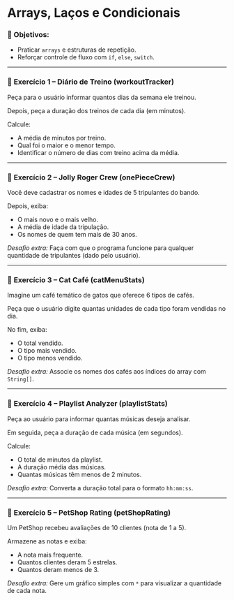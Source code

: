 # **Arrays, Laços e Condicionais**

### 🎯 Objetivos:

- Praticar `arrays` e estruturas de repetição.
- Reforçar controle de fluxo com `if`, `else`, `switch`.

---

### 📝 **Exercício 1 – Diário de Treino (workoutTracker)**

Peça para o usuário informar quantos dias da semana ele treinou.

Depois, peça a duração dos treinos de cada dia (em minutos).

Calcule:

- A média de minutos por treino.
- Qual foi o maior e o menor tempo.
- Identificar o número de dias com treino acima da média.

---

### 📝 **Exercício 2 – Jolly Roger Crew (onePieceCrew)**

Você deve cadastrar os nomes e idades de 5 tripulantes do bando.

Depois, exiba:

- O mais novo e o mais velho.
- A média de idade da tripulação.
- Os nomes de quem tem mais de 30 anos.

*Desafio extra:* Faça com que o programa funcione para qualquer quantidade de tripulantes (dado pelo usuário).

---

### 📝 **Exercício 3 – Cat Café (catMenuStats)**

Imagine um café temático de gatos que oferece 6 tipos de cafés.

Peça que o usuário digite quantas unidades de cada tipo foram vendidas no dia.

No fim, exiba:

- O total vendido.
- O tipo mais vendido.
- O tipo menos vendido.

*Desafio extra:* Associe os nomes dos cafés aos índices do array com `String[]`.

---

### 📝 **Exercício 4 – Playlist Analyzer (playlistStats)**

Peça ao usuário para informar quantas músicas deseja analisar.

Em seguida, peça a duração de cada música (em segundos).

Calcule:

- O total de minutos da playlist.
- A duração média das músicas.
- Quantas músicas têm menos de 2 minutos.

*Desafio extra:* Converta a duração total para o formato `hh:mm:ss`.

---

### 📝 **Exercício 5 – PetShop Rating (petShopRating)**

Um PetShop recebeu avaliações de 10 clientes (nota de 1 a 5).

Armazene as notas e exiba:

- A nota mais frequente.
- Quantos clientes deram 5 estrelas.
- Quantos deram menos de 3.

*Desafio extra:* Gere um gráfico simples com `*` para visualizar a quantidade de cada nota.